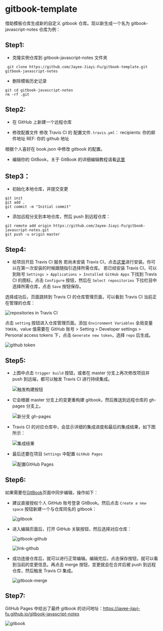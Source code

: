 # gitbook-template

借助模板仓库生成新的自定义 gitbook 仓库。现以新生成一个名为 gitbook-javascript-notes 仓库为例：

## Step1:

- 克隆实例仓库到 gitbook-javascript-notes 文件夹

```shell
 git clone https://github.com/Jayee-Jiayi-Fu/gitbook-template.git gitbook-javascript-notes
```

- 删除模板历史记录

```shell
git cd gitbook-javascript-notes
rm -rf .git
```

## Step2:

- 在 GitHub 上新建一个远程仓库

- 修改配置文件
  修改 Travis CI 的 配置文件`.travis.yml`：
  recipients: 你的邮件地址
  REF: 你的 github 地址

根据个人喜好在 book.json 中修改 gitbook 的配置。

- 编辑你的 GitBook，关于 GitBook 的详细编辑教程请看[这里](https://chrisniael.gitbooks.io/gitbook-documentation/content/)

## Step3：

- 初始化本地仓库，并提交变更

```shell
git init
git add .
git commit -m "Initial commit"
```

- 添加远程分支到本地仓库，然后 push 到远程仓库：

```shell
git remote add origin https://github.com/Jayee-Jiayi-Fu/gitbook-javascript-notes.git
git push -u origin master
```

## Step4:

- 给项目开启 Travis CI 服务
  若尚未安装 Travis CI，点击[这里](https://github.com/marketplace/travis-ci)进行安装。你可以在第一次安装的时候跟随指引选择所需仓库。
  若已经安装 Travis CI，可以到账号 `Settings > Applications > Installed GitHub Apps` 下找到 Travis CI 的图标，点击 `Configure` 按钮，然后在 `Select repositories` 下拉栏目中选择所需仓库，点击 `Save` 按钮保存。

选择成功后，页面跳转到 Travis CI 的仓库管理页面，可以看到 Travis CI 当前正在管理的仓库：

![repositories in Travis CI](http://q5frcy1n7.bkt.clouddn.com/images/gitbook/gitbook-template/repositories-in-Travis.JPG)

点击 `setting` 按钮进入仓库管理页面。添加 `Environment Variables` 全局变量 `TOKEN`，value 值需要在 GitHub 账号 > Setting > Developer settings > Personal access tokens 下，点击 `Generate new token`，选择 `repo` 后生成。

![github token](http://q5frcy1n7.bkt.clouddn.com/images/gitbook/gitbook-template/github-token.JPG)

## Step5:

- 上图中点击 `trigger build` 按钮，或者在 master 分支上再次修改项目并 push 到远端，都可以触发 Travis CI 进行持续集成。

  ![触发构建按钮](http://q5frcy1n7.bkt.clouddn.com/images/gitbook/gitbook-template/trigger-build.JPG)

- 它会根据 master 分支上的变更重构建 gitbook，然后推送到远程仓库的 gh-pages 分支上。

  ![新分支 gh-pages](http://q5frcy1n7.bkt.clouddn.com/images/gitbook/gitbook-template/ghpages.JPG)

* Travis CI 的对应仓库中，会显示详细的集成进度和最后的集成结果，如下图所示：

  ![集成结果](http://q5frcy1n7.bkt.clouddn.com/images/gitbook/gitbook-template/joblog.JPG)

* 最后还要在项目 `Settings` 中配置 `GitHub Pages`

  ![配置GitHub Pages](http://q5frcy1n7.bkt.clouddn.com/images/gitbook/gitbook-template/github-pages.JPG)

## Step6:

如果需要在[GitBook](https://app.gitbook.com/)页面中同步编辑，操作如下：

- 建议直接授权个人 GitHub 账号登录 GitBook。然后点击 `Create a new space` 按钮新建一个与仓库同名的 gitbook：

  ![gitbook](http://q5frcy1n7.bkt.clouddn.com/images/gitbook/gitbook-template/create-gitbook.JPG)

- 进入编辑页面后，打开 GitHub 关联按钮，然后选择对应仓库：

  ![gitbook-github](http://q5frcy1n7.bkt.clouddn.com/images/gitbook/gitbook-template/gitbook-github.JPG)

  ![link-github](http://q5frcy1n7.bkt.clouddn.com/images/gitbook/gitbook-template/link-github.JPG)

- 成功连接仓库后，就可以进行正常编辑。编辑完后，点击保存按钮，就可以看到当前的变更信息。再点击 merge 按钮，变更就会在合并后被 push 到远程仓库，然后触发 Travis CI 集成。

  ![gitbook-merge](http://q5frcy1n7.bkt.clouddn.com/images/gitbook/gitbook-template/gitbook-merge.JPG)

## Step7:

GitHub Pages 中给出了最终 gitbook 的访问地址：https://jayee-jiayi-fu.github.io/gitbook-javascript-notes

![gitbook](http://q5frcy1n7.bkt.clouddn.com/images/gitbook/gitbook-template/gitbook.JPG)
